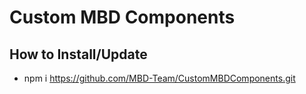 # Custom MBD Components

## How to Install/Update

- npm i https://github.com/MBD-Team/CustomMBDComponents.git
